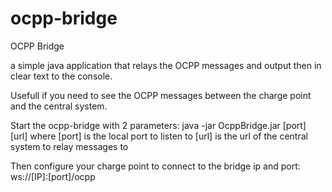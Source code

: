 # ocpp-bridge
OCPP Bridge

a simple java application that relays the OCPP messages and output then in clear text to the console.

Usefull if you need to see the OCPP messages between the charge point and the central system.


Start the ocpp-bridge with 2 parameters:
  java -jar OcppBridge.jar [port] [url]
where
  [port] is the local port to listen to
  [url] is the url of the central system to relay messages to
  
  Then configure your charge point to connect to the bridge ip and port:
    ws://[IP]:[port]/ocpp
    
    
